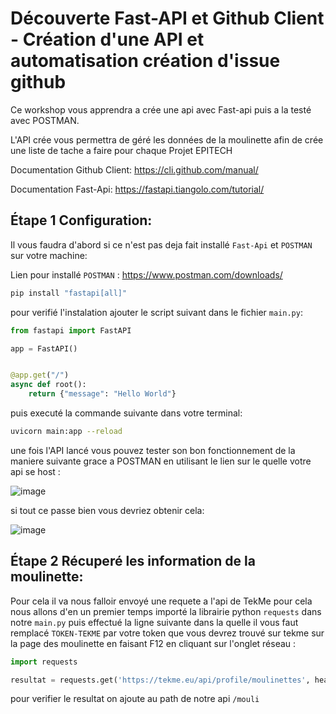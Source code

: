 # Découverte Fast-API et Github Client - Création d'une API et automatisation création d'issue github 

Ce workshop vous apprendra a crée une api avec Fast-api puis a la testé avec POSTMAN.

L'API crée vous permettra de géré les données de la moulinette afin de crée une liste de tache a faire pour chaque Projet EPITECH

Documentation Github Client:
https://cli.github.com/manual/

Documentation Fast-Api:
https://fastapi.tiangolo.com/tutorial/

## Étape 1 Configuration:

Il vous faudra d'abord si ce n'est pas deja fait installé `Fast-Api` et `POSTMAN` sur votre machine:

Lien pour installé `POSTMAN` : https://www.postman.com/downloads/

``` bash
pip install "fastapi[all]"
```

pour verifié l'instalation ajouter le script suivant dans le fichier `main.py`:

``` py
from fastapi import FastAPI

app = FastAPI()


@app.get("/")
async def root():
    return {"message": "Hello World"}
```

puis executé la commande suivante dans votre terminal:

``` bash
uvicorn main:app --reload
```

une fois l'API lancé vous pouvez tester son bon fonctionnement de la maniere suivante grace a POSTMAN en utilisant le lien sur le quelle votre api se host :

![image](https://github.com/jserygit/Workshop-API-Org/assets/145333959/f244956a-587e-4c89-99d0-63f53b459785)

si tout ce passe bien vous devriez obtenir cela:

![image](https://github.com/jserygit/Workshop-API-Org/assets/145333959/eb588c55-76b4-47e2-b12d-926ebba9a664)

## Étape 2 Récuperé les information de la moulinette:

Pour cela il va nous falloir envoyé une requete a l'api de TekMe pour cela nous allons d'en un premier temps importé la librairie python `requests` dans notre `main.py`
puis effectué la ligne suivante dans la quelle il vous faut remplacé `TOKEN-TEKME` par votre token que vous devrez trouvé sur tekme sur la page des moulinette en faisant F12 en cliquant sur l'onglet réseau :

``` python
import requests

resultat = requests.get('https://tekme.eu/api/profile/moulinettes', headers={'Authorization': 'TOKEN-TEKME'})
```

pour verifier le resultat on ajoute au path de notre api `/mouli`







